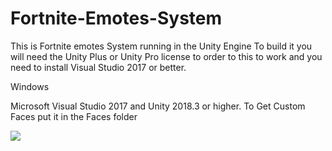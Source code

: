 # Fortnite-Emotes-System
This is Fortnite emotes System running in the Unity Engine
To build it you will need the Unity Plus or Unity Pro license to order to this to work and you need to install Visual Studio 2017 or better.



Windows

Microsoft Visual Studio 2017 and Unity 2018.3 or higher.
To Get Custom Faces put it in the Faces folder


![](images/Screenshot_220.png)
